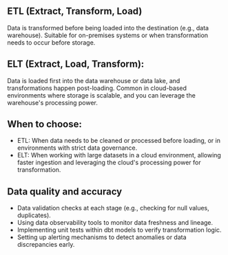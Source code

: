 ## ETL (Extract, Transform, Load)

Data is transformed before being loaded into the destination (e.g., data warehouse). Suitable for on-premises systems or when transformation needs to occur before storage.

## ELT (Extract, Load, Transform): 

Data is loaded first into the data warehouse or data lake, and transformations happen post-loading. Common in cloud-based environments where storage is scalable, and you can leverage the warehouse's processing power.

## When to choose:

- ETL: When data needs to be cleaned or processed before loading, or in environments with strict data governance.
- ELT: When working with large datasets in a cloud environment, allowing faster ingestion and leveraging the cloud's processing power for transformation.

## Data quality and accuracy

- Data validation checks at each stage (e.g., checking for null values, duplicates).
- Using data observability tools to monitor data freshness and lineage.
- Implementing unit tests within dbt models to verify transformation logic.
- Setting up alerting mechanisms to detect anomalies or data discrepancies early.